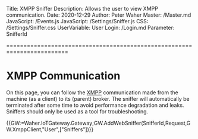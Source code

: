 ﻿Title: XMPP Sniffer
Description: Allows the user to view XMPP communication.
Date: 2020-12-29
Author: Peter Waher
Master: /Master.md
JavaScript: /Events.js
JavaScript: /Settings/Sniffer.js
CSS: /Settings/Sniffer.css
UserVariable: User
Login: /Login.md
Parameter: SnifferId

========================================================================

XMPP Communication
===========================

On this page, you can follow the [XMPP](https://xmpp.org/) communication made from the machine (as a client) to its (parent) broker.
The sniffer will automatically be terminated after some time to avoid performance degradation and leaks. Sniffers should only be
used as a tool for troubleshooting.

{{GW:=Waher.IoTGateway.Gateway;GW.AddWebSniffer(SnifferId,Request,GW.XmppClient,"User",["Sniffers"])}}
